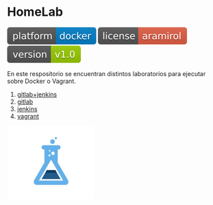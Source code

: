 
# HomeLab

![Build](.badges/platform-docker-blue.svg)
![Build](.badges/license-aramirol-red.svg)
![Build](.badges/version-v1.0-green.svg)

En este respositorio se encuentran distintos laboratorios para ejecutar sobre Docker o Vagrant.

 1. [gitlab+jenkins](gitlab+jenkins)
 2. [gitlab](gitlab)
 3. [jenkins](jenkins)
 4. [vagrant](vagrant)

<img src="imagenes/homelab_logo.png" />

